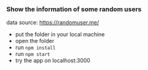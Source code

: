 ### Show the information of some random users

data source: https://randomuser.me/

* put the folder in your local machine
* open the folder
* run `npm install`
* run `npm start`
* try the app on localhost:3000
